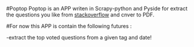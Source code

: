 #Poptop
Poptop is an APP writen in Scrapy-python and Pyside for extract the questions you like from <a href='stackoverflow.com'>stackoverflow</a>
and cnver to PDF.

#For now this APP is contain the following futures :

-extract the top voted questions from a given tag and date! 
 